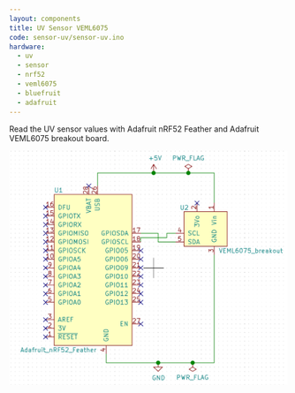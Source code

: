 ```yaml
---
layout: components
title: UV Sensor VEML6075
code: sensor-uv/sensor-uv.ino
hardware:
  - uv
  - sensor
  - nrf52
  - veml6075
  - bluefruit
  - adafruit
---
```


Read the UV sensor values with Adafruit nRF52 Feather and Adafruit VEML6075 breakout board.

![](/assets/images/components/sensor-uv-schematic.png)
